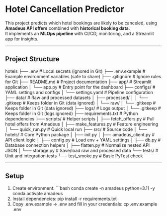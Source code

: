 # Hotel Cancellation Predictor

This project predicts which hotel bookings are likely to be canceled, using **Amadeus API offers** combined with **historical booking data**.  
It implements an **MLOps pipeline** with CI/CD, monitoring, and a Streamlit app for insights.

---

## Project Structure
hotels
├── .env                # Local secrets (ignored in Git)
├── .env.example        # Example environment variables (safe to share)
├── .gitignore          # Ignore rules for Git
├── README.md           # Project documentation
├── app/                # Streamlit application
│ └── app.py            # Entry point for the dashboard
├── configs/            # YAML settings and configs
│ └── settings.yaml     # Pipeline configuration
├── data/               # Raw and processed datasets
│ ├── processed/
│ │ └── .gitkeep        # Keeps folder in Git (data ignored)
│ └── raw/
│ └── .gitkeep          # Keeps folder in Git (data ignored)
├── logs/               # Logs output
│ └── .gitkeep          # Keeps folder in Git (logs ignored)
├── requirements.txt    # Python dependencies
├── scripts/            # Helper scripts
│ ├── fetch_offers.py   # Pull hotel offers from Amadeus
│ ├── make_features.py  # Feature engineering
│ └── quick_run.py      # Quick local run
├── src/                # Source code
│ └── hotels/           # Core Python package
│ ├── init.py
│ ├── amadeus_client.py # API client logic
│ ├── config.py         # Load env + YAML settings
│ ├── db.py             # Database connection helpers
│ ├── flatten.py        # Normalize nested API JSON
│ └── storage.py        # Save/load raw and processed data
└── tests/              # Unit and integration tests
└── test_smoke.py       # Basic PyTest check


---

## Setup

1. Create environment:
        ```bash
        conda create -n amadeus python=3.11 -y
        conda activate amadeus
2. Install dependencies:
        pip install -r requirements.txt
3. Copy .env.example → .env and fill in your credentials:
        cp .env.example .env
